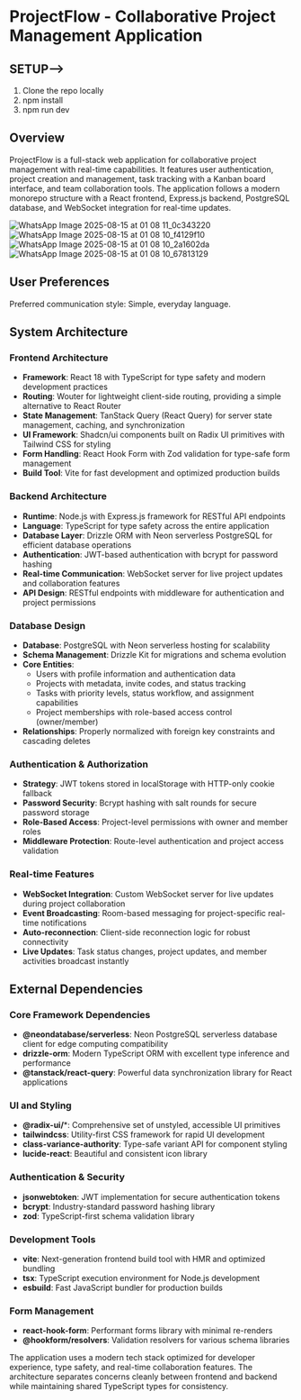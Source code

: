 # ProjectFlow - Collaborative Project Management Application



## SETUP-->
1. Clone the repo locally 
2. npm install
3. npm run dev

## Overview

ProjectFlow is a full-stack web application for collaborative project management with real-time capabilities. It features user authentication, project creation and management, task tracking with a Kanban board interface, and team collaboration tools. The application follows a modern monorepo structure with a React frontend, Express.js backend, PostgreSQL database, and WebSocket integration for real-time updates.

![WhatsApp Image 2025-08-15 at 01 08 11_0c343220](https://github.com/user-attachments/assets/6e184f44-30ed-4f63-9e6b-5f30d2041a1f)
![WhatsApp Image 2025-08-15 at 01 08 10_f4129f10](https://github.com/user-attachments/assets/fa6f2709-5cb8-4c54-b842-fcde0da1c10c)
![WhatsApp Image 2025-08-15 at 01 08 10_2a1602da](https://github.com/user-attachments/assets/f9e42454-87cc-46f1-8f89-aac7e771b527)
![WhatsApp Image 2025-08-15 at 01 08 10_67813129](https://github.com/user-attachments/assets/9eed01a0-fcf7-4c67-b986-c969ba0eabd5)

## User Preferences

Preferred communication style: Simple, everyday language.

## System Architecture

### Frontend Architecture
- **Framework**: React 18 with TypeScript for type safety and modern development practices
- **Routing**: Wouter for lightweight client-side routing, providing a simple alternative to React Router
- **State Management**: TanStack Query (React Query) for server state management, caching, and synchronization
- **UI Framework**: Shadcn/ui components built on Radix UI primitives with Tailwind CSS for styling
- **Form Handling**: React Hook Form with Zod validation for type-safe form management
- **Build Tool**: Vite for fast development and optimized production builds

### Backend Architecture
- **Runtime**: Node.js with Express.js framework for RESTful API endpoints
- **Language**: TypeScript for type safety across the entire application
- **Database Layer**: Drizzle ORM with Neon serverless PostgreSQL for efficient database operations
- **Authentication**: JWT-based authentication with bcrypt for password hashing
- **Real-time Communication**: WebSocket server for live project updates and collaboration features
- **API Design**: RESTful endpoints with middleware for authentication and project permissions

### Database Design
- **Database**: PostgreSQL with Neon serverless hosting for scalability
- **Schema Management**: Drizzle Kit for migrations and schema evolution
- **Core Entities**:
  - Users with profile information and authentication data
  - Projects with metadata, invite codes, and status tracking
  - Tasks with priority levels, status workflow, and assignment capabilities
  - Project memberships with role-based access control (owner/member)
- **Relationships**: Properly normalized with foreign key constraints and cascading deletes

### Authentication & Authorization
- **Strategy**: JWT tokens stored in localStorage with HTTP-only cookie fallback
- **Password Security**: Bcrypt hashing with salt rounds for secure password storage
- **Role-Based Access**: Project-level permissions with owner and member roles
- **Middleware Protection**: Route-level authentication and project access validation

### Real-time Features
- **WebSocket Integration**: Custom WebSocket server for live updates during project collaboration
- **Event Broadcasting**: Room-based messaging for project-specific real-time notifications
- **Auto-reconnection**: Client-side reconnection logic for robust connectivity
- **Live Updates**: Task status changes, project updates, and member activities broadcast instantly

## External Dependencies

### Core Framework Dependencies
- **@neondatabase/serverless**: Neon PostgreSQL serverless database client for edge computing compatibility
- **drizzle-orm**: Modern TypeScript ORM with excellent type inference and performance
- **@tanstack/react-query**: Powerful data synchronization library for React applications

### UI and Styling
- **@radix-ui/***: Comprehensive set of unstyled, accessible UI primitives
- **tailwindcss**: Utility-first CSS framework for rapid UI development
- **class-variance-authority**: Type-safe variant API for component styling
- **lucide-react**: Beautiful and consistent icon library

### Authentication & Security
- **jsonwebtoken**: JWT implementation for secure authentication tokens
- **bcrypt**: Industry-standard password hashing library
- **zod**: TypeScript-first schema validation library

### Development Tools
- **vite**: Next-generation frontend build tool with HMR and optimized bundling
- **tsx**: TypeScript execution environment for Node.js development
- **esbuild**: Fast JavaScript bundler for production builds

### Form Management
- **react-hook-form**: Performant forms library with minimal re-renders
- **@hookform/resolvers**: Validation resolvers for various schema libraries

The application uses a modern tech stack optimized for developer experience, type safety, and real-time collaboration features. The architecture separates concerns cleanly between frontend and backend while maintaining shared TypeScript types for consistency.


